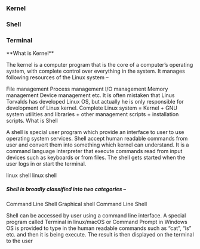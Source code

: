 <h3>Kernel</h3>
<h3>Shell</h3>
<h3>Terminal</h3>
**What is Kernel**

The kernel is a computer program that is the core of a computer’s operating system, with complete control over everything in the system. It manages following resources of the Linux system –

File management
Process management
I/O management
Memory management
Device management etc.
It is often mistaken that Linus Torvalds has developed Linux OS, but actually he is only responsible for development of Linux kernel.
Complete Linux system = Kernel + GNU system utilities and libraries + other management scripts + installation scripts.
What is Shell

A shell is special user program which provide an interface to user to use operating system services. Shell accept human readable commands from user and convert them into something which kernel can understand. It is a command language interpreter that execute commands read from input devices such as keyboards or from files. The shell gets started when the user logs in or start the terminal.

linux shell
linux shell


<h5>Shell is broadly classified into two categories –</h5>
Command Line Shell
Graphical shell
Command Line Shell

<p style = "color: sky-blue">Shell can be accessed by user using a command line interface. A special program called Terminal in linux/macOS or Command Prompt in Windows OS is provided to type in the human readable commands such as “cat”, “ls” etc. and then it is being execute. The result is then displayed on the terminal to the user</p>